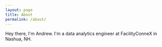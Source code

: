 ```yaml
---
layout: page
title: About
permalink: /about/
---
```


Hey there, I'm Andrew.  I'm a data analytics engineer at FacilityConneX in Nashua, NH.
